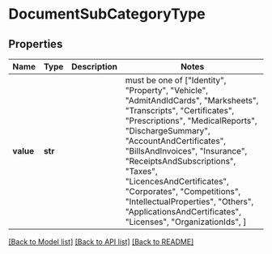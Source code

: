 # DocumentSubCategoryType


## Properties
Name | Type | Description | Notes
------------ | ------------- | ------------- | -------------
**value** | **str** |  |  must be one of ["Identity", "Property", "Vehicle", "AdmitAndIdCards", "Marksheets", "Transcripts", "Certificates", "Prescriptions", "MedicalReports", "DischargeSummary", "AccountAndCertificates", "BillsAndInvoices", "Insurance", "ReceiptsAndSubscriptions", "Taxes", "LicencesAndCertificates", "Corporates", "Competitions", "IntellectualProperties", "Others", "ApplicationsAndCertificates", "Licenses", "OrganizationIds", ]

[[Back to Model list]](../README.md#documentation-for-models) [[Back to API list]](../README.md#documentation-for-api-endpoints) [[Back to README]](../README.md)


